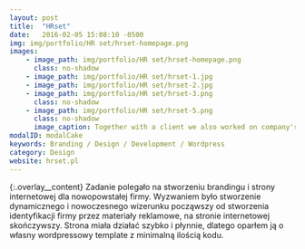 ```yaml
---
layout: post
title:  "HRset"
date:   2016-02-05 15:08:10 -0500
img: img/portfolio/HR set/hrset-homepage.png
images: 
    - image_path: img/portfolio/HR set/hrset-homepage.png
      class: no-shadow
    - image_path: img/portfolio/HR set/hrset-1.jpg
    - image_path: img/portfolio/HR set/hrset-2.jpg
    - image_path: img/portfolio/HR set/hrset-3.png
      class: no-shadow
    - image_path: img/portfolio/HR set/hrset-5.png
      class: no-shadow
      image_caption: Together with a client we also worked on company's identification
modalID: modalCake
keywords: Branding / Design / Development / Wordpress
category: Design
website: hrset.pl
---
```

{:.overlay__content}
Zadanie polegało na stworzeniu brandingu i strony internetowej dla nowopowstałej firmy. Wyzwaniem było stworzenie dynamicznego i nowoczesnego wizerunku począwszy od stworzenia identyfikacji firmy przez materiały reklamowe, na stronie internetowej skończywszy. Strona miała działać szybko i płynnie, dlatego oparłem ją o własny wordpressowy template z minimalną ilością kodu.